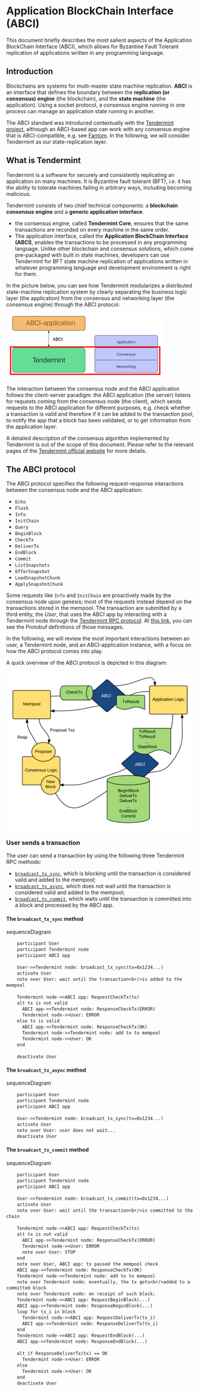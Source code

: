# Application BlockChain Interface (ABCI)

This document briefly describes 
the most salient aspects of 
the Application BlockChain Interface (ABCI),
which allows for Byzantine Fault Tolerant replication of 
applications written in any programming language.

## Introduction

Blockchains are systems for multi-master state machine replication. 
**ABCI** is an interface that defines the boundary between the
**replication (or consensus) engine** 
(the blockchain), and the **state machine** (the application). 
Using a socket protocol, a consensus engine running in one process can manage 
an application state running in another.

The ABCI standard was introduced contextually with the
[Tendermint project](https://docs.tendermint.com/master/introduction/what-is-tendermint.html), 
although an ABCI-based app can work with any consensus engine
that is ABCI-compatible, e.g. see [Fantom](https://fantom.foundation/about/).
In the following, we will consider Tendermint as our state-replication layer.

## What is Tendermint

Tendermint is a software for securely and consistently replicating 
an application on many machines.
It is Byzantine fault tolerant (BFT),
i.e. it has the ability to tolerate machines failing in arbitrary ways, 
including becoming malicious.

Tendermint consists of two chief technical components: 
a **blockchain consensus engine** and a **generic application interface**.

- the consensus engine, called **Tendermint Core**, ensures that the 
  same transactions are recorded on every machine in the same order. 
- The application interface, called the **Application BlockChain Interface (ABCI)**, 
  enables the transactions to be processed in any programming language. 
  Unlike other blockchain and consensus solutions, which come pre-packaged with 
  built in state machines, developers can use Tendermint for 
  BFT state machine replication of applications written in whatever programming 
  language and development environment is right for them.

In the picture below, you can see how Tendermint
modularizes a distributed state-machine replication system
by clearly separating the business logic layer (the application)
from the consensus and networking layer (the consensus engine)
through the ABCI protocol:

![](abci-tendermint.jpg)

The interaction between the consensus node and the ABCI application
follows the client-server paradigm:
the ABCI application (the server) listens for requests coming
from the consensus node (the client), which sends requests
to the ABCI application for different purposes, e.g.
check whether a transaction is valid and therefore if it can be added
to the transaction pool, to notify the app that 
a block has been validated, or to get information from the 
application layer.

A detailed description of the consensus algorithm implemented
by Tendermint is out of the scope of this document.
Please refer to the relevant pages of the 
[Tendermint official website](https://docs.tendermint.com/master/introduction/what-is-tendermint.html)
for more details.

## The ABCI protocol

The ABCI protocol specifies the following request-response
interactions between the consensus node and the ABCI application:

- `Echo`
- `Flush`
- `Info`
- `InitChain`
- `Query`
- `BeginBlock`
- `CheckTx`
- `DeliverTx`
- `EndBlock`
- `Commit`
- `ListSnapshots`
- `OfferSnapshot`
- `LoadSnapshotChunk`
- `ApplySnapshotChunk`

Some requests like `Info` and `InitChain` are proactively 
made by the consensus node upon genesis; most of the requests
instead depend on the transactions stored in the mempool.
The transaction are submitted by a third entity, 
the _User_, that uses the ABCI app
by interacting with a Tendermint node
through the [Tendermint RPC protocol](https://docs.tendermint.com/master/rpc/).
At [this link](https://github.com/tendermint/tendermint/blob/master/proto/tendermint/abci/types.proto), 
you can see the Protobuf definitions of those messages.

In the following, we will review the most important interactions
between an user, a Tendermint node, and an ABCI-application instance,
with a focus on how the ABCI protocol comes into play.

A quick overview of the ABCI protocol is depicted in this diagram:

![](abci-requests.png)

### User sends a transaction

The user can send a transaction by using the following three
Tendermint RPC methods:

- [`broadcast_tx_sync`](https://docs.tendermint.com/master/rpc/#/Tx/broadcast_tx_sync),
  which is blocking until the transaction is considered valid and added to the mempool;
- [`broadcast_tx_async`](https://docs.tendermint.com/master/rpc/#/Tx/broadcast_tx_async),
  which does not wait until the transaction is considered valid and added to the mempool;
- [`broadcast_tx_commit`](https://docs.tendermint.com/master/rpc/#/Tx/broadcast_tx_commit),
  which waits until the transaction is committed into a block and processed by the ABCI app.

#### The `broadcast_tx_sync` method


<div class="mermaid">
    sequenceDiagram

        participant User
        participant Tendermint node
        participant ABCI app

        User->>Tendermint node: broadcast_tx_sync(tx=0x1234...)
        activate User
        note over User: wait until the transaction<br/>is added to the mempool
        
        Tendermint node->>ABCI app: RequestCheckTx(tx)
        alt tx is not valid
          ABCI app->>Tendermint node: ResponseCheckTx(ERROR)
          Tendermint node->>User: ERROR
        else tx is valid
          ABCI app->>Tendermint node: ResponseCheckTx(OK)
          Tendermint node->>Tendermint node: add tx to mempool
          Tendermint node->>User: OK
        end

        deactivate User

</div>

#### The `broadcast_tx_async` method


<div class="mermaid">
    sequenceDiagram

        participant User
        participant Tendermint node
        participant ABCI app

        User->>Tendermint node: broadcast_tx_sync(tx=0x1234...)
        activate User
        note over User: user does not wait...
        deactivate User

</div>


#### The `broadcast_tx_commit` method

<div class="mermaid">
    sequenceDiagram

        participant User
        participant Tendermint node
        participant ABCI app

        User->>Tendermint node: broadcast_tx_commit(tx=0x1234...)
        activate User
        note over User: wait until the transaction<br/>is committed to the chain
        
        Tendermint node->>ABCI app: RequestCheckTx(tx)
        alt tx is not valid
          ABCI app->>Tendermint node: ResponseCheckTx(ERROR)
          Tendermint node->>User: ERROR
          note over User: STOP
        end
        note over User, ABCI app: tx passed the mempool check
        ABCI app->>Tendermint node: ResponseCheckTx(OK)
        Tendermint node->>Tendermint node: add tx to mempool
        note over Tendermint node: eventually, the tx gets<br/>added to a committed block 
        note over Tendermint node: on receipt of such block:
        Tendermint node->>ABCI app: RequestBeginBlock(...)
        ABCI app->>Tendermint node: ResponseBeginBlock(...)
        loop for tx_i in block
          Tendermint node->>ABCI app: RequestDeliverTx(tx_i)
          ABCI app->>Tendermint node: ResponseDeliverTx(tx_i)
        end
        Tendermint node->>ABCI app: RequestEndBlock(...)
        ABCI app->>Tendermint node: ResponseEndBlock(...)
        
        alt if ResponseDeliverTx(tx) == OK
          Tendermint node->>User: ERROR
        else
          Tendermint node->>User: OK
        end
        deactivate User

</div>
